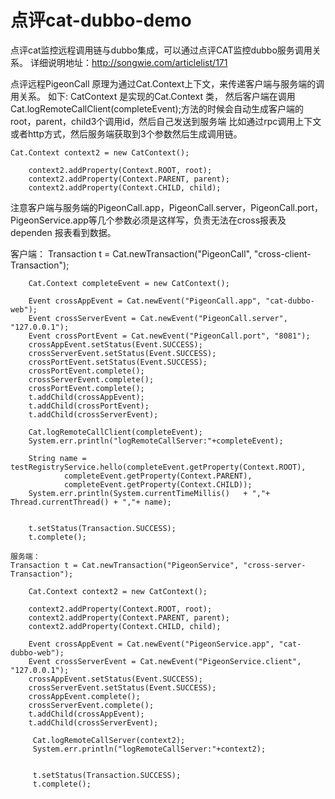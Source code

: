 # 点评cat-dubbo-demo

点评cat监控远程调用链与dubbo集成，可以通过点评CAT监控dubbo服务调用关系。
详细说明地址：http://songwie.com/articlelist/171


点评远程PigeonCall 原理为通过Cat.Context上下文，来传递客户端与服务端的调用关系。
如下: CatContext 是实现的Cat.Context 类， 然后客户端在调用Cat.logRemoteCallClient(completeEvent);方法的时候会自动生成客户端的
root，parent，child3个调用id，然后自己发送到服务端 比如通过rpc调用上下文或者http方式，然后服务端获取到3个参数然后生成调用链。

    Cat.Context context2 = new CatContext();

		context2.addProperty(Context.ROOT, root);
		context2.addProperty(Context.PARENT, parent);
		context2.addProperty(Context.CHILD, child);

注意客户端与服务端的PigeonCall.app，PigeonCall.server，PigeonCall.port，PigeonService.app等几个参数必须是这样写，负责无法在cross报表及
dependen 报表看到数据。



客户端：
Transaction t = Cat.newTransaction("PigeonCall", "cross-client-Transaction");
		 
		Cat.Context completeEvent = new CatContext();
 
		Event crossAppEvent = Cat.newEvent("PigeonCall.app", "cat-dubbo-web");
	    Event crossServerEvent = Cat.newEvent("PigeonCall.server", "127.0.0.1");
	    Event crossPortEvent = Cat.newEvent("PigeonCall.port", "8081");
	    crossAppEvent.setStatus(Event.SUCCESS);
	    crossServerEvent.setStatus(Event.SUCCESS);
	    crossPortEvent.setStatus(Event.SUCCESS);
	    crossPortEvent.complete();
	    crossServerEvent.complete();
	    crossPortEvent.complete();
	    t.addChild(crossAppEvent);
	    t.addChild(crossPortEvent);
	    t.addChild(crossServerEvent);
	     
        Cat.logRemoteCallClient(completeEvent);
		System.err.println("logRemoteCallServer:"+completeEvent);
        
        String name = testRegistryService.hello(completeEvent.getProperty(Context.ROOT),
        		completeEvent.getProperty(Context.PARENT),
        		completeEvent.getProperty(Context.CHILD));
	    System.err.println(System.currentTimeMillis()   + ","+ Thread.currentThread() + ","+ name);
	  
		 
	    t.setStatus(Transaction.SUCCESS);
	    t.complete();     
	     
	服务端：
	Transaction t = Cat.newTransaction("PigeonService", "cross-server-Transaction");
		 
		Cat.Context context2 = new CatContext();

		context2.addProperty(Context.ROOT, root);
		context2.addProperty(Context.PARENT, parent);
		context2.addProperty(Context.CHILD, child);
		 
		Event crossAppEvent = Cat.newEvent("PigeonService.app", "cat-dubbo-web");
        Event crossServerEvent = Cat.newEvent("PigeonService.client", "127.0.0.1");
        crossAppEvent.setStatus(Event.SUCCESS);
        crossServerEvent.setStatus(Event.SUCCESS);
        crossAppEvent.complete();
        crossServerEvent.complete();
        t.addChild(crossAppEvent);
        t.addChild(crossServerEvent);
	     
	     Cat.logRemoteCallServer(context2);
		 System.err.println("logRemoteCallServer:"+context2);

		 
	     t.setStatus(Transaction.SUCCESS);
	     t.complete();



